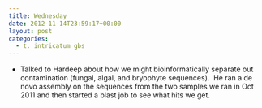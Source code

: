 ```yaml
---
title: Wednesday
date: 2012-11-14T23:59:17+00:00
layout: post
categories:
  - t. intricatum gbs
---
```

  * Talked to Hardeep about how we might bioinformatically separate out contamination (fungal, algal, and bryophyte sequences).  He ran a de novo assembly on the sequences from the two samples we ran in Oct 2011 and then started a blast job to see what hits we get.
